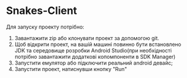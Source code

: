 # Snakes-Client
Для запуску проекту потрібно:
1. Завантажити zip або клонувати проект за допомогою git.  
2. Щоб відкрити проект, на вашій машині повинно бути встановлено JDK та середовище розробки Android Studio(при необхідності потрібно завантажити 
додаткові копомпоненти в SDK Manager)
3. Запустити емулятор або підключити реальний android девайс;
4. Запустити проект, натиснувши кнопку "Run"
